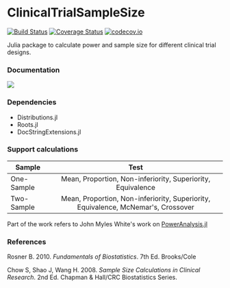 ClinicalTrialSampleSize
=========================

[![Build Status](https://travis-ci.org/ContaTP/ClinicalTrialSampleSize.jl.svg?branch=master)](https://travis-ci.org/ContaTP/ClinicalTrialSampleSize.jl)
[![Coverage Status](https://coveralls.io/repos/github/ContaTP/ClinicalTrialSampleSize.jl/badge.svg?branch=master)](https://coveralls.io/github/ContaTP/ClinicalTrialSampleSize.jl?branch=master)
[![codecov.io](http://codecov.io/github/ContaTP/ClinicalTrialSampleSize.jl/coverage.svg?branch=master)](http://codecov.io/github/ContaTP/ClinicalTrialSampleSize.jl?branch=master)

Julia package to calculate power and sample size for different clinical trial designs.


### Documentation
[![](https://img.shields.io/badge/docs-latest-blue.svg)](https://Testispuncher.github.io/ClinicalTrialSampleSize.jl/latest)


### Dependencies

* Distributions.jl
* Roots.jl
* DocStringExtensions.jl


### Support calculations


| Sample        | Test          |
| ------------- |:-------------:|
| One-Sample    | Mean, Proportion, Non-inferiority, Superiority, Equivalence |
| Two-Sample    | Mean, Proportion, Non-inferiority, Superiority, Equivalence, McNemar's, Crossover|

Part of the work refers to John Myles White's work on [PowerAnalysis.jl](https://github.com/johnmyleswhite/PowerAnalysis.jl)

### References


Rosner B. 2010. *Fundamentals of Biostatistics*. 7th Ed. Brooks/Cole

Chow S, Shao J, Wang H. 2008. *Sample Size Calculations in Clinical Research*. 2nd Ed. Chapman & Hall/CRC Biostatistics Series.

